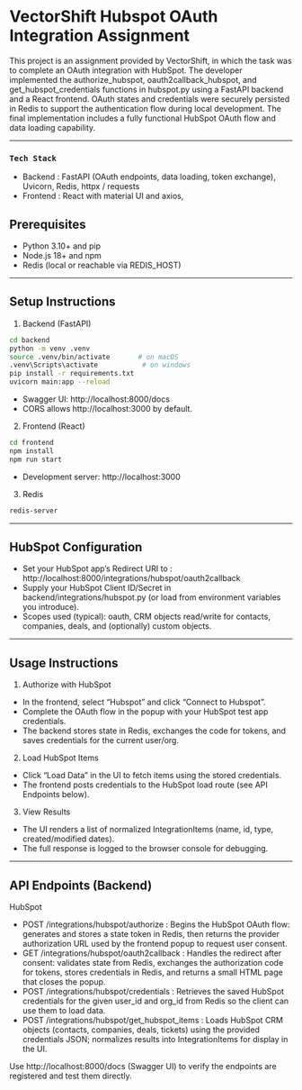# VectorShift Hubspot OAuth Integration Assignment

This project is an assignment provided by VectorShift, in which the task was to complete an OAuth integration with HubSpot. The developer implemented the authorize_hubspot, oauth2callback_hubspot, and get_hubspot_credentials functions in hubspot.py using a FastAPI backend and a React frontend. OAuth states and credentials were securely persisted in Redis to support the authentication flow during local development. The final implementation includes a fully functional HubSpot OAuth flow and data loading capability.

------------

### `Tech Stack`

- Backend : FastAPI (OAuth endpoints, data loading, token exchange), Uvicorn, Redis, httpx / requests
- Frontend : React with material UI and axios, 

## Prerequisites

- Python 3.10+ and pip  
- Node.js 18+ and npm  
- Redis (local or reachable via REDIS_HOST)

------------

## Setup Instructions

1. Backend (FastAPI)

```bash
cd backend
python -m venv .venv
source .venv/bin/activate       # on macOS
.venv\Scripts\activate           # on windows
pip install -r requirements.txt
uvicorn main:app --reload
```

- Swagger UI: http://localhost:8000/docs  
- CORS allows http://localhost:3000 by default.

2. Frontend (React)

```bash
cd frontend
npm install
npm run start
```

- Development server: http://localhost:3000

3. Redis 

```bash
redis-server
```

----------

## HubSpot Configuration

- Set your HubSpot app’s Redirect URI to : http://localhost:8000/integrations/hubspot/oauth2callback
- Supply your HubSpot Client ID/Secret in backend/integrations/hubspot.py (or load from environment variables you introduce).
- Scopes used (typical): oauth, CRM objects read/write for contacts, companies, deals, and (optionally) custom objects.

------------

## Usage Instructions

1. Authorize with HubSpot
- In the frontend, select “Hubspot” and click “Connect to Hubspot”.
- Complete the OAuth flow in the popup with your HubSpot test app credentials.
- The backend stores state in Redis, exchanges the code for tokens, and saves credentials for the current user/org.

2. Load HubSpot Items
- Click “Load Data” in the UI to fetch items using the stored credentials.
- The frontend posts credentials to the HubSpot load route (see API Endpoints below).

3. View Results
- The UI renders a list of normalized IntegrationItems (name, id, type, created/modified dates).
- The full response is logged to the browser console for debugging.

------------

## API Endpoints (Backend)

HubSpot
- POST /integrations/hubspot/authorize : Begins the HubSpot OAuth flow: generates and stores a state token in Redis, then returns the provider authorization URL used by the frontend popup to request user consent.
- GET  /integrations/hubspot/oauth2callback : Handles the redirect after consent: validates state from Redis, exchanges the authorization code for tokens, stores credentials in Redis, and returns a small HTML page that closes the popup.
- POST /integrations/hubspot/credentials : Retrieves the saved HubSpot credentials for the given user_id and org_id from Redis so the client can use them to load data.
- POST /integrations/hubspot/get_hubspot_items : Loads HubSpot CRM objects (contacts, companies, deals, tickets) using the provided credentials JSON; normalizes results into IntegrationItems for display in the UI.

Use http://localhost:8000/docs (Swagger UI) to verify the endpoints are registered and test them directly.


